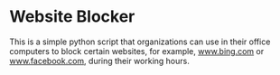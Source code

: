 # Website Blocker

This is a simple python script that organizations can use in their office computers to block certain websites, for example, www.bing.com or www.facebook.com, during their working hours.

